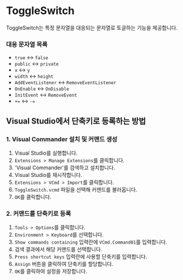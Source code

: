 # ToggleSwitch

ToggleSwitch는 특정 문자열을 대응되는 문자열로 토글하는 기능을 제공합니다.

### 대응 문자열 목록
- `true` ↔ `false`
- `public` ↔ `private`
- `x` ↔ `y`
- `width` ↔ `height`
- `AddEventListener` ↔ `RemoveEventListener`
- `OnEnable` ↔ `OnDisable`
- `InitEvent` ↔ `RemoveEvent`
- `+=` ↔ `-=`

## Visual Studio에서 단축키로 등록하는 방법

### 1. Visual Commander 설치 및 커맨드 생성
1. Visual Studio를 실행합니다.
2. `Extensions > Manage Extensions`를 클릭합니다.
3. 'Visual Commander'를 검색하고 설치합니다.
4. Visual Studio를 재시작합니다.
5. `Extensions > VCmd > Import`를 클릭합니다.
6. `ToggleSwitch.vcmd` 파일을 선택해 커맨드를 불러옵니다.
7. `OK`를 클릭합니다.

### 2. 커맨드를 단축키로 등록
1. `Tools > Options`를 클릭합니다.
2. `Environment > Keyboard`를 선택합니다.
3. `Show commands containing` 입력란에 `VCmd.Command01`를 입력합니다.
4. 검색 결과에서 해당 커맨드를 선택합니다.
5. `Press shortcut keys` 입력란에 사용할 단축키를 입력합니다.
6. `Assign` 버튼을 클릭하여 단축키를 할당합니다.
7. `OK`를 클릭하여 설정을 저장합니다.
